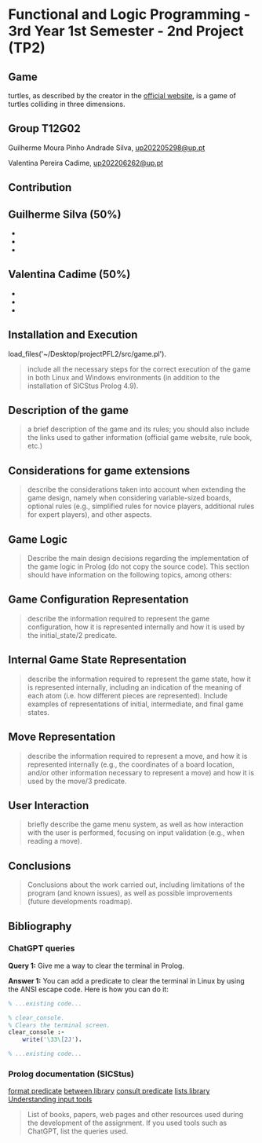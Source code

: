 # Functional and Logic Programming - 3rd Year 1st Semester - 2nd Project (TP2)

## Game

turtles, as described by the creator in the [official website](https://turtlesgame.xyz/), is a game of turtles colliding in three dimensions.

## Group T12G02

Guilherme Moura Pinho Andrade Silva, <up202205298@up.pt>

Valentina Pereira Cadime, <up202206262@up.pt>

## Contribution

## Guilherme Silva (50%)

-
-
-

## Valentina Cadime (50%)

-
-
-

## Installation and Execution

load_files('~/Desktop/projectPFL2/src/game.pl').

> include all the necessary steps for the correct execution of the game in both Linux and Windows environments (in addition to the installation of SICStus Prolog 4.9).

## Description of the game

> a brief description of the game and its rules; you should also include the links used to gather information (official game website, rule book, etc.)

## Considerations for game extensions

> describe the considerations taken into account when extending the game design, namely when considering variable-sized boards, optional rules (e.g., simplified rules for novice players, additional rules for expert players), and other aspects.

## Game Logic

> Describe the main design decisions regarding the implementation of the game logic in Prolog (do not copy the source code). This section should have information on the following topics, among others:

## Game Configuration Representation

> describe the information required to represent the game configuration, how it is represented internally and how it is used by the initial_state/2 predicate.

## Internal Game State Representation

> describe the information required to represent the game state, how it is represented internally, including an indication of the meaning of each atom (i.e. how different pieces are represented). Include examples of representations of initial, intermediate, and final game states.

## Move Representation

> describe the information required to represent a move, and how it is represented internally (e.g., the coordinates of a board location, and/or other information necessary to represent a move) and how it is used by the move/3 predicate.

## User Interaction

> briefly describe the game menu system, as well as how interaction with the user is performed, focusing on input validation (e.g., when reading a move).

## Conclusions

> Conclusions about the work carried out, including limitations of the program (and known issues), as well as possible improvements (future developments roadmap).

## Bibliography

### ChatGPT queries

**Query 1:** Give me a way to clear the terminal in Prolog.

**Answer 1:**
You can add a predicate to clear the terminal in Linux by using the ANSI escape code. Here is how you can do it:

```prolog
% ...existing code...

% clear_console.
% Clears the terminal screen.
clear_console :-
    write('\33\[2J').

% ...existing code...
```

### Prolog documentation (SICStus)

[format predicate](https://sicstus.sics.se/sicstus/docs/4.9.0/html/sicstus/mpg_002dref_002dformat.html)
[between library](https://sicstus.sics.se/sicstus/docs/latest/html/sicstus.html/lib_002dbetween.html)
[consult predicate](https://sicstus.sics.se/sicstus/docs/3.7.1/html/sicstus_8.html)
[lists library](https://sicstus.sics.se/sicstus/docs/4.9.0/html/sicstus/lib_002dlists.html)
[Understanding input tools](https://sicstus.sics.se/sicstus/docs/4.9.0/html/sicstus/ref_002diou_002dcin.html)

> List of books, papers, web pages and other resources used during the development of the assignment. If you used tools such as ChatGPT, list the queries used.
